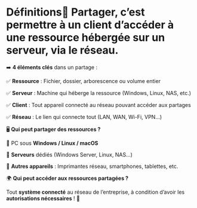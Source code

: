 # Définitions🔹 **Partager**, c’est permettre à un **client** d’accéder à une **ressource** hébergée sur un **serveur**, via le **réseau**.

➡️ **4 éléments clés** dans un partage :

✅ **Ressource** : Fichier, dossier, arborescence ou volume entier

✅ **Serveur** : Machine qui héberge la ressource (Windows, Linux, NAS, etc.)

✅ **Client** : Tout appareil connecté au réseau pouvant accéder aux partages

✅ **Réseau** : Le lien qui connecte tout (LAN, WAN, Wi-Fi, VPN…)



🖥️ **Qui peut partager des ressources ?**

📌 PC sous **Windows / Linux / macOS**

📌 **Serveurs** dédiés (Windows Server, Linux, NAS…)

📌 **Autres appareils** : Imprimantes réseau, smartphones, tablettes, etc.



🌍 **Qui peut accéder aux ressources partagées ?**

Tout **système connecté** au réseau de l’entreprise, à condition d’avoir les **autorisations nécessaires** ! 🔐

